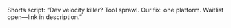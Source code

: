 Shorts script:
“Dev velocity killer? Tool sprawl. Our fix: one platform. Waitlist open—link in
description.”
